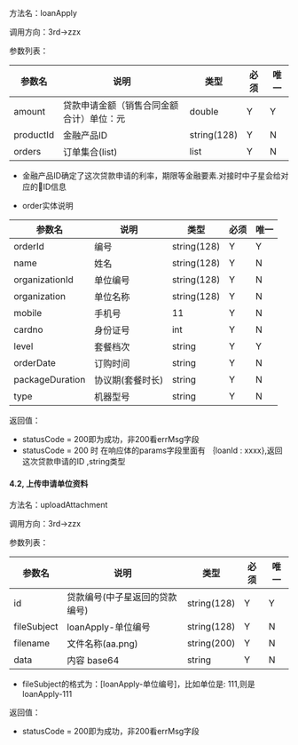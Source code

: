 方法名：loanApply

调用方向：3rd->zzx

参数列表：

参数名 | 说明 | 类型 | 必须 | 唯一|
----|------|----|------|----|
amount | 贷款申请金额（销售合同金额合计）单位：元  | double |Y|Y|
productId | 金融产品ID  | string(128)|Y|N|
orders | 订单集合(list)  | list|Y|N|
*  金融产品ID确定了这次贷款申请的利率，期限等金融要素.对接时中子星会给对应的ID信息

* order实体说明

参数名 | 说明 | 类型 | 必须 | 唯一|
----|------|----|------|----|
orderId | 编号  | string(128)|Y|Y|
name | 姓名  | string(128)|Y|N|
organizationId | 单位编号  | string(128)|Y|N|
organization | 单位名称  | string(128)|Y|N|
mobile | 手机号  | 11 |Y|N|
cardno | 身份证号  | int|Y|N|
level | 套餐档次 | string|Y|Y|
orderDate | 订购时间 |string|Y|N|
packageDuration|协议期(套餐时长)| string|Y|N|
type|机器型号| string|Y|N|



返回值：
* statusCode = 200即为成功，非200看errMsg字段
* statusCode = 200 时 在响应体的params字段里面有 ｛loanId : xxxx},返回这次贷款申请的ID ,string类型

#### 4.2, 上传申请单位资料

方法名：uploadAttachment

调用方向：3rd->zzx

参数列表：

参数名 | 说明 | 类型 | 必须 | 唯一|
----|------|----|------|----|
id | 贷款编号(中子星返回的贷款编号)  | string(128)|Y|Y|
fileSubject | loanApply-单位编号  | string(128)|Y|N|
filename | 文件名称(aa.png)  | string(200)|Y|N|
data | 内容 base64  | string |Y|N|
* fileSubject的格式为：[loanApply-单位编号]，比如单位是: 111,则是loanApply-111

返回值：

* statusCode = 200即为成功，非200看errMsg字段
